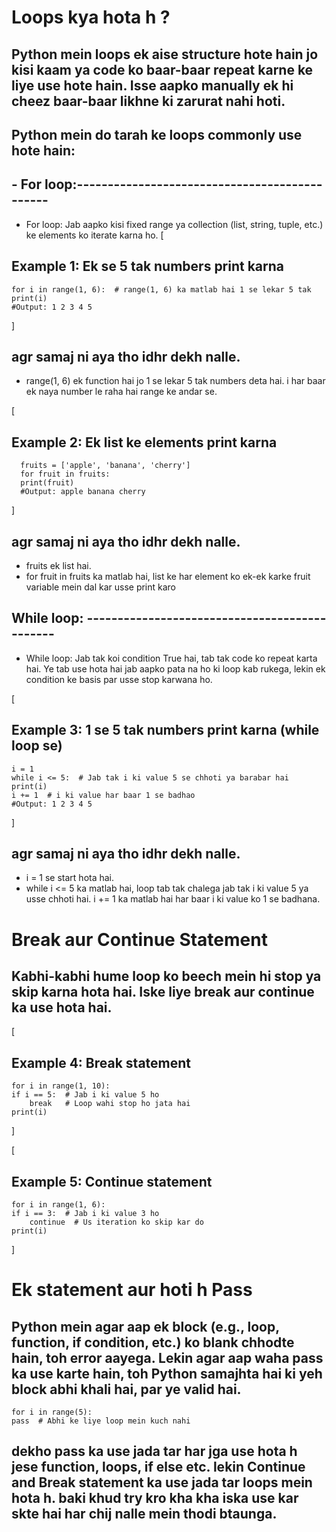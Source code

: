 # Loops kya hota h ? 

## Python mein loops ek aise structure hote hain jo kisi kaam ya code ko baar-baar repeat karne ke liye use hote hain. Isse aapko manually ek hi cheez baar-baar likhne ki zarurat nahi hoti.


## Python mein do tarah ke loops commonly use hote hain:

## - For loop:----------------------------------------------
- For loop: Jab aapko kisi fixed range ya collection (list, string, tuple, etc.) ke elements ko iterate karna ho.
[
## Example 1: Ek se 5 tak numbers print karna
    for i in range(1, 6):  # range(1, 6) ka matlab hai 1 se lekar 5 tak
    print(i)
    #Output: 1 2 3 4 5 
]

## agr samaj ni aya tho idhr dekh nalle.

- range(1, 6) ek function hai jo 1 se lekar 5 tak numbers deta hai.
i har baar ek naya number le raha hai range ke andar se.

[
## Example 2: Ek list ke elements print karna
      fruits = ['apple', 'banana', 'cherry']
      for fruit in fruits:
      print(fruit)
      #Output: apple banana cherry
]

## agr samaj ni aya tho idhr dekh nalle.
- fruits ek list hai.
- for fruit in fruits ka matlab hai, list ke har element ko ek-ek karke fruit variable mein dal kar usse print karo
      


## While loop: ----------------------------------------------
- While loop: Jab tak koi condition True hai, tab tak code ko repeat karta hai.
Ye tab use hota hai jab aapko pata na ho ki loop kab rukega, lekin ek condition ke basis par usse stop karwana ho.

[
## Example 3: 1 se 5 tak numbers print karna (while loop se)

    i = 1
    while i <= 5:  # Jab tak i ki value 5 se chhoti ya barabar hai
    print(i)
    i += 1  # i ki value har baar 1 se badhao
    #Output: 1 2 3 4 5 
]

## agr samaj ni aya tho idhr dekh nalle.
- i = 1 se start hota hai.
- while i <= 5 ka matlab hai, loop tab tak chalega jab tak i ki value 5 ya usse chhoti hai.
i += 1 ka matlab hai har baar i ki value ko 1 se badhana.



# Break aur Continue Statement

## Kabhi-kabhi hume loop ko beech mein hi stop ya skip karna hota hai. Iske liye break aur continue ka use hota hai.

[
## Example 4: Break statement

    for i in range(1, 10):
    if i == 5:  # Jab i ki value 5 ho
        break   # Loop wahi stop ho jata hai
    print(i)
]

[
## Example 5: Continue statement

    for i in range(1, 6):
    if i == 3:  # Jab i ki value 3 ho
        continue  # Us iteration ko skip kar do
    print(i)
]

# Ek statement aur hoti h Pass

## Python mein agar aap ek block (e.g., loop, function, if condition, etc.) ko blank chhodte hain, toh error aayega. Lekin agar aap waha pass ka use karte hain, toh Python samajhta hai ki yeh block abhi khali hai, par ye valid hai.

    for i in range(5):
    pass  # Abhi ke liye loop mein kuch nahi


## dekho pass ka use jada tar har jga use hota h jese function, loops, if else etc. lekin Continue and Break statement ka use jada tar loops mein hota h. baki khud try kro kha kha iska use kar skte hai har chij nalle mein thodi btaunga.